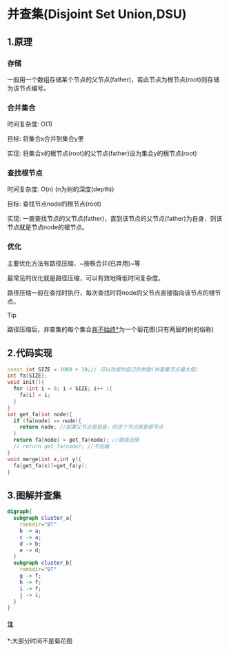 # 并查集(Disjoint Set Union,DSU)

## 1.原理

### 存储

一般用一个数组存储某个节点的父节点(father)，若此节点为根节点(root)则存储为该节点编号。

### 合并集合

时间复杂度: O(1)

目标: 将集合x合并到集合y里

实现: 将集合x的根节点(root)的父节点(father)设为集合y的根节点(root)

### 查找根节点

时间复杂度: O(n) (n为树的深度(depth))

目标: 查找节点node的根节点(root)

实现: 一直查找节点的父节点(father)，直到该节点的父节点(father)为自身，则该节点就是节点node的根节点。

### 优化

主要优化方法有路径压缩、~按秩合并(已弃用)~等

最常见的优化就是路径压缩，可以有效地降低时间复杂度。

路径压缩一般在查找时执行，每次查找时将node的父节点直接指向该节点的根节点。

> [!TIP]
> 路径压缩后，并查集的每个集合[并不始终\*](disjointSet?id=注)为一个菊花图(只有两层的树的俗称)

## 2.代码实现
```cpp
const int SIZE = 1000 + 10;// 可以改成你自己的参数(并查集节点最大值)
int fa[SIZE];
void init(){
  for (int i = 0; i < SIZE; i++ ){
    fa[i] = i;
  }
}
int get_fa(int node){
  if (fa[node] == node){
    return node; //如果父节点是自身，则这个节点就是根节点
  }
  return fa[node] = get_fa(node); //路径压缩
  // return get_fa(node); //不压缩
}
void merge(int x,int y){
  fa[get_fa(x)]=get_fa(y);
}
```

## 3.图解并查集
```dot
digraph{
  subgraph cluster_a{
    rankdir="BT"
    b -> a;
    c -> a;
    d -> b;
    e -> d;
  }
  subgraph cluster_b{
    rankdir="BT"
    g -> f;
    h -> f;
    i -> f;
    j -> i;
  }
}
```
#### 注
\*:大部分时间不是菊花图

